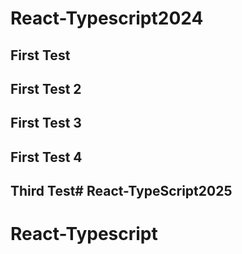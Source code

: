 # React-Typescript2024
## First Test 
## First Test 2
## First Test 3
## First Test 4
## Third Test# React-TypeScript2025
# React-Typescript
